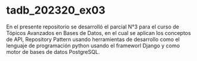 # tadb_202320_ex03
En el presente repositorio se desarrolló el parcial N°3 para el curso de Tópicos Avanzados en Bases de Datos, en el cual se aplican los conceptos de API, Repository Pattern usando herramientas de desarrollo como el lenguaje de programación python usando el frameworl Django y como motor de bases de datos PostgreSQL.

